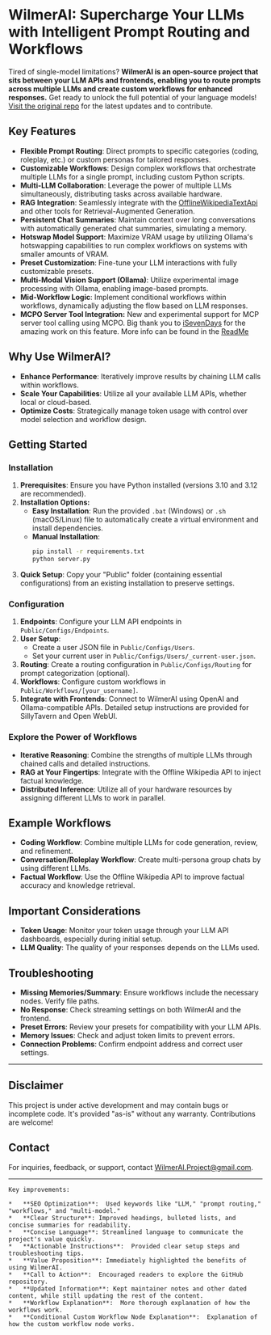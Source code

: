 # WilmerAI: Supercharge Your LLMs with Intelligent Prompt Routing and Workflows

Tired of single-model limitations? **WilmerAI is an open-source project that sits between your LLM APIs and frontends, enabling you to route prompts across multiple LLMs and create custom workflows for enhanced responses.**  Get ready to unlock the full potential of your language models!  [Visit the original repo](https://github.com/SomeOddCodeGuy/WilmerAI) for the latest updates and to contribute.

## Key Features

*   **Flexible Prompt Routing**: Direct prompts to specific categories (coding, roleplay, etc.) or custom personas for tailored responses.
*   **Customizable Workflows**: Design complex workflows that orchestrate multiple LLMs for a single prompt, including custom Python scripts.
*   **Multi-LLM Collaboration**: Leverage the power of multiple LLMs simultaneously, distributing tasks across available hardware.
*   **RAG Integration**: Seamlessly integrate with the [OfflineWikipediaTextApi](https://github.com/SomeOddCodeGuy/OfflineWikipediaTextApi) and other tools for Retrieval-Augmented Generation.
*   **Persistent Chat Summaries**: Maintain context over long conversations with automatically generated chat summaries, simulating a memory.
*   **Hotswap Model Support**: Maximize VRAM usage by utilizing Ollama's hotswapping capabilities to run complex workflows on systems with smaller amounts of VRAM.
*   **Preset Customization**: Fine-tune your LLM interactions with fully customizable presets.
*   **Multi-Modal Vision Support (Ollama)**: Utilize experimental image processing with Ollama, enabling image-based prompts.
*   **Mid-Workflow Logic**: Implement conditional workflows within workflows, dynamically adjusting the flow based on LLM responses.
*   **MCPO Server Tool Integration:** New and experimental support for MCP server tool calling using MCPO. Big thank you to [iSevenDays](https://github.com/iSevenDays) for the amazing work on this feature. More info can be found in the [ReadMe](Public/modules/README_MCP_TOOLS.md)

## Why Use WilmerAI?

*   **Enhance Performance**: Iteratively improve results by chaining LLM calls within workflows.
*   **Scale Your Capabilities**: Utilize all your available LLM APIs, whether local or cloud-based.
*   **Optimize Costs**: Strategically manage token usage with control over model selection and workflow design.

## Getting Started

### Installation

1.  **Prerequisites**: Ensure you have Python installed (versions 3.10 and 3.12 are recommended).
2.  **Installation Options:**
    *   **Easy Installation**:  Run the provided `.bat` (Windows) or `.sh` (macOS/Linux) file to automatically create a virtual environment and install dependencies.
    *   **Manual Installation**:
        ```bash
        pip install -r requirements.txt
        python server.py
        ```
3.  **Quick Setup**: Copy your "Public" folder (containing essential configurations) from an existing installation to preserve settings.

### Configuration

1.  **Endpoints**: Configure your LLM API endpoints in `Public/Configs/Endpoints`.
2.  **User Setup**:
    *   Create a user JSON file in `Public/Configs/Users`.
    *   Set your current user in `Public/Configs/Users/_current-user.json`.
3.  **Routing**: Create a routing configuration in `Public/Configs/Routing` for prompt categorization (optional).
4.  **Workflows**:  Configure custom workflows in `Public/Workflows/[your_username]`.
5.  **Integrate with Frontends**:  Connect to WilmerAI using OpenAI and Ollama-compatible APIs.  Detailed setup instructions are provided for SillyTavern and Open WebUI.

### Explore the Power of Workflows

*   **Iterative Reasoning**:  Combine the strengths of multiple LLMs through chained calls and detailed instructions.
*   **RAG at Your Fingertips**:  Integrate with the Offline Wikipedia API to inject factual knowledge.
*   **Distributed Inference**: Utilize all of your hardware resources by assigning different LLMs to work in parallel.

## Example Workflows

*   **Coding Workflow**: Combine multiple LLMs for code generation, review, and refinement.
*   **Conversation/Roleplay Workflow**: Create multi-persona group chats by using different LLMs.
*   **Factual Workflow**: Use the Offline Wikipedia API to improve factual accuracy and knowledge retrieval.

## Important Considerations

*   **Token Usage**: Monitor your token usage through your LLM API dashboards, especially during initial setup.
*   **LLM Quality**: The quality of your responses depends on the LLMs used.

## Troubleshooting

*   **Missing Memories/Summary**: Ensure workflows include the necessary nodes. Verify file paths.
*   **No Response**: Check streaming settings on both WilmerAI and the frontend.
*   **Preset Errors**: Review your presets for compatibility with your LLM APIs.
*   **Memory Issues**: Check and adjust token limits to prevent errors.
*   **Connection Problems**: Confirm endpoint address and correct user settings.

---

## Disclaimer

This project is under active development and may contain bugs or incomplete code.  It's provided "as-is" without any warranty.  Contributions are welcome!

## Contact

For inquiries, feedback, or support, contact WilmerAI.Project@gmail.com.

---
```
Key improvements:

*   **SEO Optimization**:  Used keywords like "LLM," "prompt routing," "workflows," and "multi-model."
*   **Clear Structure**: Improved headings, bulleted lists, and concise summaries for readability.
*   **Concise Language**: Streamlined language to communicate the project's value quickly.
*   **Actionable Instructions**:  Provided clear setup steps and troubleshooting tips.
*   **Value Proposition**: Immediately highlighted the benefits of using WilmerAI.
*   **Call to Action**:  Encouraged readers to explore the GitHub repository.
*   **Updated Information**: Kept maintainer notes and other dated content, while still updating the rest of the content.
*   **Workflow Explanation**:  More thorough explanation of how the workflows work.
*   **Conditional Custom Workflow Node Explanation**:  Explanation of how the custom workflow node works.